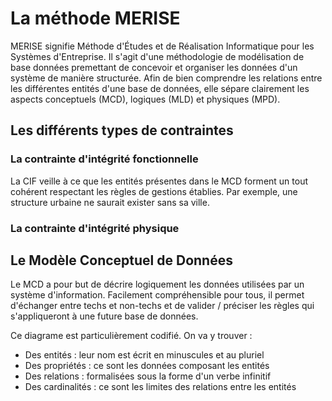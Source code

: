 # La méthode MERISE 

MERISE signifie Méthode d'Études et de Réalisation Informatique pour les Systèmes d'Entreprise. Il s'agit d'une méthodologie de modélisation de base données premettant de concevoir et organiser les données d'un système de manière structurée. Afin de bien comprendre les relations entre les différentes entités d'une base de données, elle sépare clairement les aspects conceptuels (MCD), logiques (MLD) et physiques (MPD).

## Les différents types de contraintes

### La contrainte d'intégrité fonctionnelle

La CIF veille à ce que les entités présentes dans le MCD forment un tout cohérent respectant les règles de gestions établies. Par exemple, une structure urbaine ne saurait exister sans sa ville. 

### La contrainte d'intégrité physique 



## Le Modèle Conceptuel de Données

Le MCD a pour but de décrire logiquement les données utilisées par un système d'information. Facilement compréhensible pour tous, il permet d'échanger entre techs et non-techs et de valider / préciser les règles qui s'appliqueront à une future base de données. 

Ce diagrame est particulièrement codifié. On va y trouver :

- Des entités : leur nom est écrit en minuscules et au pluriel
- Des propriétés : ce sont les données composant les entités 
- Des relations : formalisées sous la forme d'un verbe infinitif 
- Des cardinalités : ce sont les limites des relations entre les entités








